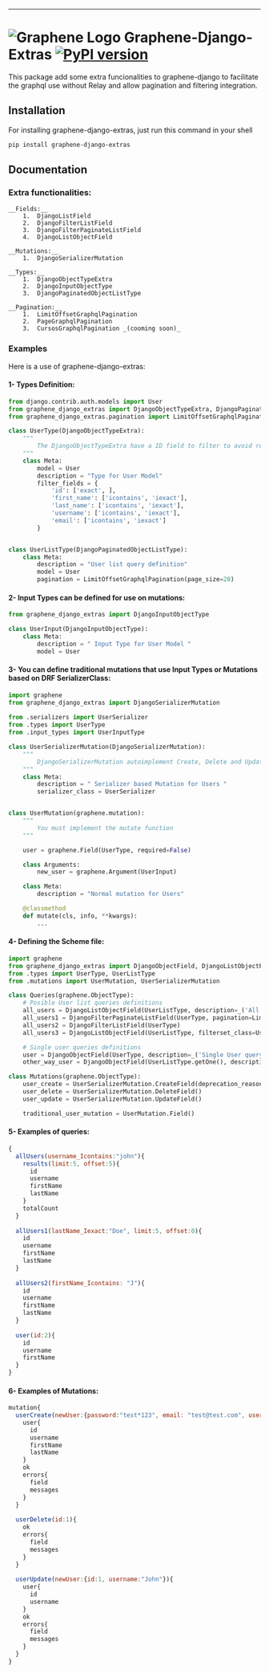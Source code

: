 
---

# ![Graphene Logo](http://graphene-python.org/favicon.png) Graphene-Django-Extras [![PyPI version](https://badge.fury.io/py/graphene-django-extras.svg)](https://badge.fury.io/py/graphene-django-extras) 


This package add some extra funcionalities to graphene-django to facilitate the graphql use without Relay and 
allow pagination and filtering integration.

## Installation

For installing graphene-django-extras, just run this command in your shell

```bash
pip install graphene-django-extras
```

## Documentation

### Extra functionalities:
    __Fields:__
        1.	DjangoListField
        2.	DjangoFilterListField
        3.	DjangoFilterPaginateListField
        4.	DjangoListObjectField

    __Mutations:__
        1.	DjangoSerializerMutation

    __Types:__
        1.  DjangoObjectTypeExtra
        2.	DjangoInputObjectType
        3.	DjangoPaginatedObjectListType

    __Pagination:__
        1.	LimitOffsetGraphqlPagination
        2.	PageGraphqlPagination
        3.	CursosGraphqlPagination _(cooming soon)_


### Examples

Here is a use of graphene-django-extras:

#### 1- Types Definition:

```python
from django.contrib.auth.models import User
from graphene_django_extras import DjangoObjectTypeExtra, DjangoPaginatedObjectListType    
from graphene_django_extras.pagination import LimitOffsetGraphqlPagination

class UserType(DjangoObjectTypeExtra):
    """
        The DjangoObjectTypeExtra have a ID field to filter to avoid resolve method definition on Queries 
    """
    class Meta:
        model = User
        description = "Type for User Model"
        filter_fields = {
            'id': ['exact', ],
            'first_name': ['icontains', 'iexact'],
            'last_name': ['icontains', 'iexact'],
            'username': ['icontains', 'iexact'],
            'email': ['icontains', 'iexact']
        }


class UserListType(DjangoPaginatedObjectListType):
    class Meta:
        description = "User list query definition"
        model = User
        pagination = LimitOffsetGraphqlPagination(page_size=20)
```

#### 2- Input Types can be defined for use on mutations:

```python
from graphene_django_extras import DjangoInputObjectType

class UserInput(DjangoInputObjectType):
    class Meta:
        description = " Input Type for User Model "
        model = User
```

#### 3- You can define traditional mutations that use Input Types or Mutations based on DRF SerializerClass:

```python
import graphene
from graphene_django_extras import DjangoSerializerMutation 
    
from .serializers import UserSerializer
from .types import UserType
from .input_types import UserInputType

class UserSerializerMutation(DjangoSerializerMutation):
    """
        DjangoSerializerMutation autoimplement Create, Delete and Update function
    """
    class Meta:
        description = " Serializer based Mutation for Users "
        serializer_class = UserSerializer


class UserMutation(graphene.mutation):
    """
        You must implement the mutate function
    """

    user = graphene.Field(UserType, required=False)

    class Arguments:
        new_user = graphene.Argument(UserInput)

    class Meta:
        description = "Normal mutation for Users"

    @classmethod
    def mutate(cls, info, **kwargs):
        ...
```

#### 4- Defining the Scheme file:

```python
import graphene
from graphene_django_extras import DjangoObjectField, DjangoListObjectField
from .types import UserType, UserListType
from .mutations import UserMutation, UserSerializerMutation

class Queries(graphene.ObjectType):
    # Posible User list queries definitions
    all_users = DjangoListObjectField(UserListType, description=_('All Usersquery'))
    all_users1 = DjangoFilterPaginateListField(UserType, pagination=LimitOffsetGraphqlPagination())
    all_users2 = DjangoFilterListField(UserType)
    all_users3 = DjangoListObjectField(UserListType, filterset_class=UserFilter, description=_('All Users query'))

    # Single user queries definitions
    user = DjangoObjectField(UserType, description=_('Single User query'))  
    other_way_user = DjangoObjectField(UserListType.getOne(), description=_('Other way to query a single User query'))  

class Mutations(graphene.ObjectType):
    user_create = UserSerializerMutation.CreateField(deprecation_reason='Deprecation message')
    user_delete = UserSerializerMutation.DeleteField()
    user_update = UserSerializerMutation.UpdateField()

    traditional_user_mutation = UserMutation.Field()
```

#### 5- Examples of queries:
```js
{
  allUsers(username_Icontains:"john"){
    results(limit:5, offset:5){
      id
      username
      firstName
      lastName
    }
    totalCount
  }
  
  allUsers1(lastName_Iexact:"Doe", limit:5, offset:0){
    id
    username
    firstName
    lastName    
  }
  
  allUsers2(firstName_Icontains: "J"){
    id
    username
    firstName
    lastName
  }
  
  user(id:2){
    id
    username
    firstName
  }
}
```

#### 6- Examples of Mutations:

```js
mutation{
  userCreate(newUser:{password:"test*123", email: "test@test.com", username:"test"}){
    user{
      id
      username
      firstName
      lastName
    }
    ok
    errors{
      field
      messages
    }
  }
  
  userDelete(id:1){
    ok
    errors{
      field
      messages
    }
  }
  
  userUpdate(newUser:{id:1, username:"John"}){
    user{
      id
      username
    }
    ok
    errors{
      field
      messages
    }
  }
}
```
